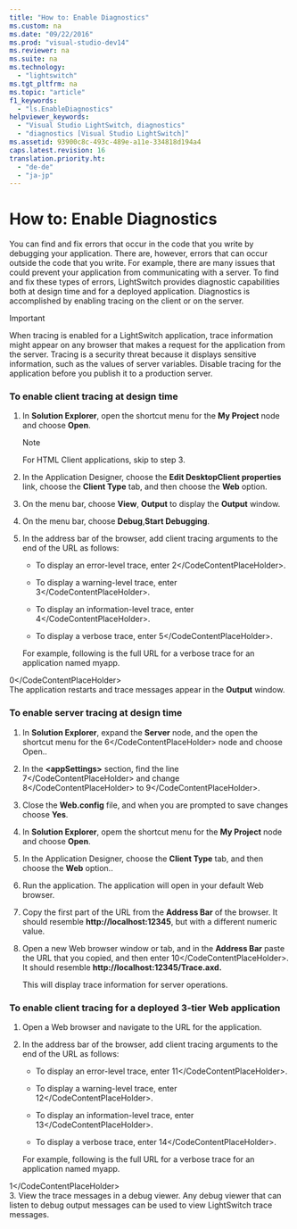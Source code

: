 ```yaml
---
title: "How to: Enable Diagnostics"
ms.custom: na
ms.date: "09/22/2016"
ms.prod: "visual-studio-dev14"
ms.reviewer: na
ms.suite: na
ms.technology: 
  - "lightswitch"
ms.tgt_pltfrm: na
ms.topic: "article"
f1_keywords: 
  - "ls.EnableDiagnostics"
helpviewer_keywords: 
  - "Visual Studio LightSwitch, diagnostics"
  - "diagnostics [Visual Studio LightSwitch]"
ms.assetid: 93900c8c-493c-489e-a11e-334818d194a4
caps.latest.revision: 16
translation.priority.ht: 
  - "de-de"
  - "ja-jp"
---
```

# How to: Enable Diagnostics
You can find and fix errors that occur in the code that you write by debugging your application. There are, however, errors that can occur outside the code that you write. For example, there are many issues that could prevent your application from communicating with a server. To find and fix these types of errors, LightSwitch provides diagnostic capabilities both at design time and for a deployed application. Diagnostics is accomplished by enabling tracing on the client or on the server.  
  
> [!IMPORTANT]
>  When tracing is enabled for a LightSwitch application, trace information might appear on any browser that makes a request for the application from the server. Tracing is a security threat because it displays sensitive information, such as the values of server variables. Disable tracing for the application before you publish it to a production server.  
  
### To enable client tracing at design time  
  
1.  In **Solution Explorer**, open the shortcut menu for the **My Project** node and choose **Open**.  
  
    > [!NOTE]
    >  For HTML Client applications, skip to step 3.  
  
2.  In the Application Designer, choose the **Edit DesktopClient properties** link, choose the **Client Type** tab, and then choose the **Web** option.  
  
3.  On the menu bar, choose **View**, **Output** to display the **Output** window.  
  
4.  On the menu bar, choose **Debug**,**Start Debugging**.  
  
5.  In the address bar of the browser, add client tracing arguments to the end of the URL as follows:  
  
    -   To display an error-level trace, enter <CodeContentPlaceHolder>2\</CodeContentPlaceHolder>.  
  
    -   To display a warning-level trace, enter <CodeContentPlaceHolder>3\</CodeContentPlaceHolder>.  
  
    -   To display an information-level trace, enter <CodeContentPlaceHolder>4\</CodeContentPlaceHolder>.  
  
    -   To display a verbose trace, enter <CodeContentPlaceHolder>5\</CodeContentPlaceHolder>.  
  
     For example, following is the full URL for a verbose trace for an application named myapp.  
  
<CodeContentPlaceHolder>0\</CodeContentPlaceHolder>  
     The application restarts and trace messages appear in the **Output** window.  
  
### To enable server tracing at design time  
  
1.  In **Solution Explorer**, expand the **Server** node, and the open the shortcut menu for the <CodeContentPlaceHolder>6\</CodeContentPlaceHolder> node and choose Open..  
  
2.  In the **\<appSettings>** section, find the line <CodeContentPlaceHolder>7\</CodeContentPlaceHolder> and change <CodeContentPlaceHolder>8\</CodeContentPlaceHolder> to <CodeContentPlaceHolder>9\</CodeContentPlaceHolder>.  
  
3.  Close the **Web.config** file, and when you are prompted to save changes choose **Yes**.  
  
4.  In **Solution Explorer**, opem the shortcut menu for the **My Project** node and choose **Open**.  
  
5.  In the Application Designer, choose the **Client Type** tab, and then choose the **Web** option..  
  
6.  Run the application. The application will open in your default Web browser.  
  
7.  Copy the first part of the URL from the **Address Bar** of the browser. It should resemble **http://localhost:12345**, but with a different numeric value.  
  
8.  Open a new Web browser window or tab, and in the **Address Bar** paste the URL that you copied, and then enter <CodeContentPlaceHolder>10\</CodeContentPlaceHolder>. It should resemble **http://localhost:12345/Trace.axd.**  
  
     This will display trace information for server operations.  
  
### To enable client tracing for a deployed 3-tier Web application  
  
1.  Open a Web browser and navigate to the URL for the application.  
  
2.  In the address bar of the browser, add client tracing arguments to the end of the URL as follows:  
  
    -   To display an error-level trace, enter <CodeContentPlaceHolder>11\</CodeContentPlaceHolder>.  
  
    -   To display a warning-level trace, enter <CodeContentPlaceHolder>12\</CodeContentPlaceHolder>.  
  
    -   To display an information-level trace, enter <CodeContentPlaceHolder>13\</CodeContentPlaceHolder>.  
  
    -   To display a verbose trace, enter <CodeContentPlaceHolder>14\</CodeContentPlaceHolder>.  
  
     For example, following is the full URL for a verbose trace for an application named myapp.  
  
<CodeContentPlaceHolder>1\</CodeContentPlaceHolder>  
3.  View the trace messages in a debug viewer. Any debug viewer that can listen to debug output messages can be used to view LightSwitch trace messages.